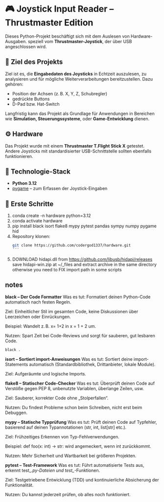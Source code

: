# 🎮 Joystick Input Reader – Thrustmaster Edition

Dieses Python-Projekt beschäftigt sich mit dem Auslesen von Hardware-Ausgaben. speziell vom **Thrustmaster-Joystick**, der über USB angeschlossen wird.

## 🧰 Ziel des Projekts

Ziel ist es, die **Eingabedaten des Joysticks** in Echtzeit auszulesen, zu analysieren und für mögliche Weiterverarbeitungen bereitzustellen. Dazu gehören:

- Position der Achsen (z. B. X, Y, Z, Schubregler)
- gedrückte Buttons
- D-Pad bzw. Hat-Switch

Langfristig kann das Projekt als Grundlage für Anwendungen in Bereichen wie **Simulation, Steuerungssysteme**, oder **Game-Entwicklung** dienen.

## ⚙️ Hardware

Das Projekt wurde mit einem **Thrustmaster T.Flight Stick X** getestet. Andere Joysticks mit standardisierter USB-Schnittstelle sollten ebenfalls funktionieren.

## 🐍 Technologie-Stack

- **Python 3.12**
- [pygame](https://www.pygame.org/) – zum Erfassen der Joystick-Eingaben

## 🚀 Erste Schritte

1. conda create -n hardware python=3.12
2. conda activate hardware
3. pip install black isort flake8 mypy pytest pandas sympy numpy pygame hid
4. Repository klonen:
   ```bash
   git clone https://github.com/codergod1337/hardware.git
   ´´´
5. DOWNLOAD hidapi.dll from https://github.com/libusb/hidapi/releases
   save hidapi-win.zip at ~/_files and extract archive in the same directory
   otherwise you need to FIX import path in some scripts
   

## notes
**black – Der Code Formatter**
Was es tut: Formatiert deinen Python-Code automatisch nach festen Regeln.

Ziel: Einheitlicher Stil im gesamten Code, keine Diskussionen über Leerzeichen oder Einrückungen.

Beispiel: Wandelt z. B. x= 1+2 in x = 1 + 2 um.

Nutzen: Spart Zeit bei Code-Reviews und sorgt für sauberen, gut lesbaren Code.
```bash
black .
```

**isort – Sortiert import-Anweisungen**
Was es tut: Sortiert deine import-Statements automatisch (Standardbibliothek, Drittanbieter, lokale Module).

Ziel: Aufgeräumte und logische Imports.

**flake8 – Statischer Code-Checker**
Was es tut: Überprüft deinen Code auf Verstöße gegen PEP 8, unbenutzte Variablen, überlange Zeilen, usw.

Ziel: Sauberer, korrekter Code ohne „Stolperfallen“.

Nutzen: Du findest Probleme schon beim Schreiben, nicht erst beim Debuggen.

**mypy – Statische Typprüfung**
Was es tut: Prüft deinen Code auf Typfehler, basierend auf deinen Typannotationen (str, int, list[str] etc.).

Ziel: Frühzeitiges Erkennen von Typ-Fehlverwendungen.

Beispiel: def foo(x: int) -> str: wird angemeckert, wenn int zurückkommt.

Nutzen: Mehr Sicherheit und Wartbarkeit bei größeren Projekten.

**pytest – Test-Framework**
Was es tut: Führt automatisierte Tests aus, erkennt test_*.py-Dateien und test_*-Funktionen.

Ziel: Testgetriebene Entwicklung (TDD) und kontinuierliche Absicherung der Funktionalität.

Nutzen: Du kannst jederzeit prüfen, ob alles noch funktioniert.